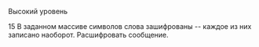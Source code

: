 Высокий уровень

15 В заданном массиве символов слова зашифрованы -- каждое из них записано наоборот. Расшифровать сообщение.
